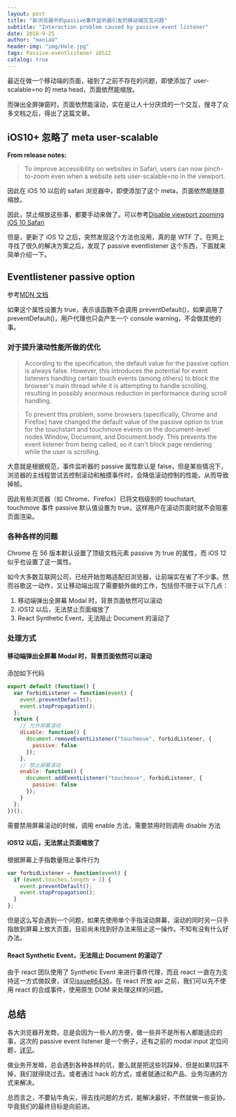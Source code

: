 ```yaml
---
layout: post
title: "新浏览器中的passive事件监听器引发的移动端交互问题"
subtitle: "Interaction problem caused by passive event listener"
date: 2018-9-25
author: "maniaU"
header-img: "img/Hole.jpg"
tags: Passive-eventlistener iOS12
catalog: true
---
```


最近在做一个移动端的页面，碰到了之前不存在的问题，即使添加了 user-scalable=no 的 meta head，页面依然能缩放。

而弹出全屏弹窗时，页面依然能滚动，实在是让人十分厌烦的一个交互，搜寻了众多文档之后，得出了这篇文章。

## iOS10+ 忽略了 meta user-scalable

<b>From release notes:</b>

> To improve accessibility on websites in Safari, users can now pinch-to-zoom even when a website sets user-scalable=no in the viewport.

因此在 iOS 10 以后的 safari 浏览器中，即使添加了这个 meta，页面依然能随意缩放。

因此，禁止缩放这些事，都要手动来做了。可以参考[Disable viewport zooming iOS 10 Safari](https://stackoverflow.com/questions/37808180/disable-viewport-zooming-ios-10-safari)

但是，更新了 iOS 12 之后，突然发现这个方法也没用，真的是 WTF 了。在网上寻找了很久的解决方案之后，发现了 passive eventlistener 这个东西，下面就来简单介绍一下。

## Eventlistener passive option

参考[MDN 文档](https://developer.mozilla.org/en-US/docs/Web/API/EventTarget/addEventListener)

如果这个属性设置为 true，表示该函数不会调用 preventDefault()，如果调用了 preventDefault()，用户代理也只会产生一个 console warning，不会做其他的事。

### 对于提升滚动性能所做的优化

> According to the specification, the default value for the passive option is always false. However, this introduces the potential for event listeners handling certain touch events (among others) to block the browser's main thread while it is attempting to handle scrolling, resulting in possibly enormous reduction in performance during scroll handling.

> To prevent this problem, some browsers (specifically, Chrome and Firefox) have changed the default value of the passive option to true for the touchstart and touchmove events on the document-level nodes Window, Document, and Document.body. This prevents the event listener from being called, so it can't block page rendering while the user is scrolling.

大意就是根据规范，事件监听器的 passive 属性默认是 false，但是某些情况下，浏览器的主线程尝试去控制滚动和触摸事件时，会降低滚动控制的性能，从而导致掉帧。

因此有些浏览器（如 Chrome、Firefox）已将文档级别的 touchstart, touchmove 事件 passive 默认值设置为 true，这样用户在滚动页面时就不会阻塞页面渲染。

### 各种各样的问题

Chrome 在 56 版本默认设置了顶级文档元素 passive 为 true 的属性，而 iOS 12 似乎也设置了这一属性。

如今大多数互联网公司，已经开始忽略适配旧浏览器，让前端实在省了不少事。然而谷歌这一动作，又让移动端出现了需要额外做的工作，包括但不限于以下几点：

1.  移动端弹出全屏幕 Modal 时，背景页面依然可以滚动
2.  iOS12 以后，无法禁止页面缩放了
3.  React Synthetic Event，无法阻止 Document 的滚动了

### 处理方式

#### 移动端弹出全屏幕 Modal 时，背景页面依然可以滚动

添加如下代码

```javascript
export default (function() {
  var forbidListener = function(event) {
    event.preventDefault();
    event.stopPropagation();
  };
  return {
    // 允许屏幕滚动
    disable: function() {
      document.removeEventListener("touchmove", forbidListener, {
        passive: false
      });
    },
    // 禁止屏幕滚动
    enable: function() {
      document.addEventListener("touchmove", forbidListener, {
        passive: false
      });
    }
  };
})();
```

需要禁用屏幕滚动的时候，调用 enable 方法，需要禁用时则调用 disable 方法

#### iOS12 以后，无法禁止页面缩放了

根据屏幕上手指数量阻止事件行为

```javascript
var forbidListener = function(event) {
  if (event.touches.length > 1) {
    event.preventDefault();
    event.stopPropagation();
  }
};
```

但是这么写会遇到一个问题，如果先使用单个手指滚动屏幕，滚动的同时另一只手指放到屏幕上放大页面，目前尚未找到好办法来阻止这一操作。不知有没有什么好办法。

#### React Synthetic Event，无法阻止 Document 的滚动了

由于 react 团队使用了 Synthetic Event 来进行事件代理，而且 react 一直在为支持这一方式做奴隶，详见[issue#6436](https://github.com/facebook/react/issues/6436)，在 react 开放 api 之前，我们可以先不使用 react 的合成事件，使用原生 DOM 来处理这样的问题。

## 总结

各大浏览器开发商，总是会因为一些人的方便，做一些并不是所有人都能适应的事，这次的 passive event listener 是一个例子，还有之前的 modal input 定位问题，[详见](https://hackernoon.com/how-to-fix-the-ios-11-input-element-in-fixed-modals-bug-aaf66c7ba3f8)。

做业务开发嘛，总会遇到各种各样的坑，要么就是把这些坑踩掉，但是如果坑踩不掉，我们就得绕过去。或者通过 hack 的方式，或者就通过和产品、业务沟通的方式来解决。

总而言之，不要钻牛角尖，得去找问题的方式，能解决最好，不然就做一些妥协，毕竟我们的最终目标是向前进。
